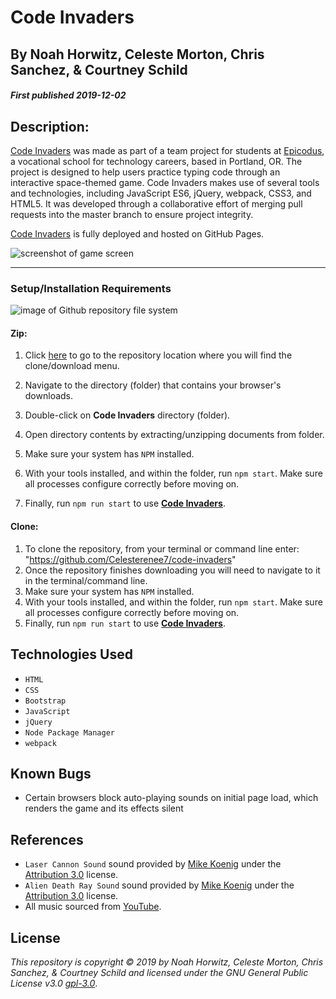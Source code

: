 # Code Invaders

## By Noah Horwitz, Celeste Morton, Chris Sanchez, & Courtney Schild

#### _First published 2019-12-02_

## Description:
[Code Invaders](https://nhhor.github.io/code-invaders) was made as part of a team project for students at [Epicodus](http://www.epicodus.com), a vocational school for technology careers, based in Portland, OR. The project is designed to help users practice typing code through an interactive space-themed game. Code Invaders makes use of several tools and technologies, including JavaScript ES6, jQuery, webpack, CSS3, and HTML5. It was developed through a collaborative effort of merging pull requests into the master branch to ensure project integrity.

[Code Invaders](https://nhhor.github.io/code-invaders) is fully deployed and hosted on GitHub Pages.

![screenshot of game screen](https://i.imgur.com/vKmVo6e.png?1 "read")

- - - -
### Setup/Installation Requirements

![image of Github repository file system](https://i.imgur.com/UStodOA.jpg "read")

#### Zip:

1. Click [here](https://github.com/Celesterenee7/code-invaders) to go to the repository location where you will find the clone/download menu.

2. Navigate to the directory (folder) that contains your browser's downloads.
3. Double-click on **Code Invaders** directory (folder).
4. Open directory contents by extracting/unzipping documents from folder.
3. Make sure your system has `NPM` installed.
4. With your tools installed, and within the folder, run `npm start`. Make sure all processes configure correctly before moving on.
7. Finally, run `npm run start` to use [**Code Invaders**](https://nhhor.github.io/code-invaders).

#### Clone:

 1. To clone the repository, from your terminal or command line enter: "https://github.com/Celesterenee7/code-invaders"
 2. Once the repository finishes downloading you will need to navigate to it in the terminal/command line.
 3. Make sure your system has `NPM` installed.
 5. With your tools installed, and within the folder, run `npm start`. Make sure all processes configure correctly before moving on.
 6. Finally, run `npm run start` to use [**Code Invaders**](https://nhhor.github.io/code-invaders).

## Technologies Used
- `HTML`
- `CSS`
- `Bootstrap`
- `JavaScript`
- `jQuery`
- `Node Package Manager`
- `webpack`

## Known Bugs
* Certain browsers block auto-playing sounds on initial page load, which renders the game and its effects silent


## References
* `Laser Cannon Sound` sound provided by [Mike Koenig](http://soundbible.com/1771-Laser-Cannon.html) under the [Attribution 3.0](https://creativecommons.org/licenses/by/3.0/us/) license.
* `Alien Death Ray Sound` sound provided by [Mike Koenig](http://soundbible.com/1274-Alien-Death-Ray.html) under the [Attribution 3.0](https://creativecommons.org/licenses/by/3.0/us/) license.
* All music sourced from [YouTube](https://www.youtube.com/).


## License
_This repository is copyright &copy; 2019 by Noah Horwitz, Celeste Morton, Chris Sanchez, & Courtney Schild and licensed under the GNU General Public License v3.0 [gpl-3.0](https://www.gnu.org/licenses/gpl-3.0.en.html)_.
